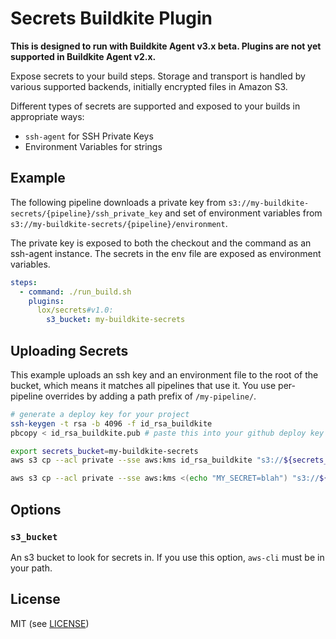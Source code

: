 # Secrets Buildkite Plugin

__This is designed to run with Buildkite Agent v3.x beta. Plugins are not yet supported in Buildkite Agent v2.x.__

Expose secrets to your build steps. Storage and transport is handled by various supported backends, initially encrypted files in Amazon S3.

Different types of secrets are supported and exposed to your builds in appropriate ways:

- `ssh-agent` for SSH Private Keys
- Environment Variables for strings

## Example

The following pipeline downloads a private key from `s3://my-buildkite-secrets/{pipeline}/ssh_private_key` and set of environment variables from `s3://my-buildkite-secrets/{pipeline}/environment`.

The private key is exposed to both the checkout and the command as an ssh-agent instance. The secrets in the env file are exposed as environment variables.

```yml
steps:
  - command: ./run_build.sh
    plugins:
      lox/secrets#v1.0:
        s3_bucket: my-buildkite-secrets
```

## Uploading Secrets

This example uploads an ssh key and an environment file to the root of the bucket, which means it matches all pipelines that use it. You use per-pipeline overrides by adding a path prefix of `/my-pipeline/`.

```bash
# generate a deploy key for your project
ssh-keygen -t rsa -b 4096 -f id_rsa_buildkite
pbcopy < id_rsa_buildkite.pub # paste this into your github deploy key

export secrets_bucket=my-buildkite-secrets
aws s3 cp --acl private --sse aws:kms id_rsa_buildkite "s3://${secrets_bucket}/private_ssh_key" 

aws s3 cp --acl private --sse aws:kms <(echo "MY_SECRET=blah") "s3://${secrets_bucket}/environment" 
```

## Options

### `s3_bucket`

An s3 bucket to look for secrets in. If you use this option, `aws-cli` must be in your path. 

## License

MIT (see [LICENSE](LICENSE))